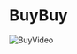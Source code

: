 # BuyBuy


![BuyVideo](https://github.com/Cyishen/BuyBuy/assets/52564123/e26d6c84-eff9-4f18-a247-66f927057e44)

